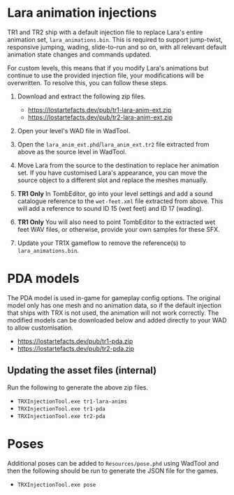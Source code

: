 # Lara animation injections

TR1 and TR2 ship with a default injection file to replace Lara's entire
animation set, `lara_animations.bin`. This is required to support jump-twist,
responsive jumping, wading, slide-to-run and so on, with all relevant default
animation state changes and commands updated.

For custom levels, this means that if you modify Lara's animations but continue
to use the provided injection file, your modifications will be overwritten. To
resolve this, you can follow these steps.

1. Download and extract the following zip files.
    - https://lostartefacts.dev/pub/tr1-lara-anim-ext.zip
    - https://lostartefacts.dev/pub/tr2-lara-anim-ext.zip

2. Open your level's WAD file in WadTool.

3. Open the `lara_anim_ext.phd`/`lara_anim_ext.tr2` file extracted from above as
the source level in WadTool.

4. Move Lara from the source to the destination to replace her animation set. If
you have customised Lara's appearance, you can move the source object to a
different slot and replace the meshes manually.

5. **TR1 Only** In TombEditor, go into your level settings and add a sound
catalogue reference to the `wet-feet.xml` file extracted from above. This will
add a reference to sound ID 15 (wet feet) and ID 17 (wading).

6. **TR1 Only** You will also need to point TombEditor to the extracted wet feet
WAV files, or otherwise, provide your own samples for these SFX.

7. Update your TR1X gameflow to remove the reference(s) to
`lara_animations.bin`.

# PDA models
The PDA model is used in-game for gameplay config options. The original model
only has one mesh and no animation data, so if the default injection that ships
with TRX is not used, the animation will not work correctly. The modified models
can be downloaded below and added directly to your WAD to allow customisation.

- https://lostartefacts.dev/pub/tr1-pda.zip
- https://lostartefacts.dev/pub/tr2-pda.zip

##  Updating the asset files (internal)

Run the following to generate the above zip files.

- `TRXInjectionTool.exe tr1-lara-anims`
- `TRXInjectionTool.exe tr1-pda`
- `TRXInjectionTool.exe tr2-pda`

# Poses

Additional poses can be added to `Resources/pose.phd` using WadTool and then the
following should be run to generate the JSON file for the games.

- `TRXInjectionTool.exe pose`
